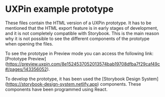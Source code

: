 # UXPin example prototype

These files contain the HTML version of a UXPin prototype. It has to be mentioned that the HTML export feature is in early stages of development, and it is not completely compatible with Storybook. This is the main reason why it is not possible to see the different components of the prototype when opening the files.

To see the prototype in Preview mode you can access the following link: [Prototype Preview] (https://preview.uxpin.com/8e1524537052013574bab19708dfba7f29caf49c#/pages/143356052).

To develop the prototype, it has been used the [Storybook Design System] (https://storybook-design-system.netlify.app) components. These components have been programmed using React.